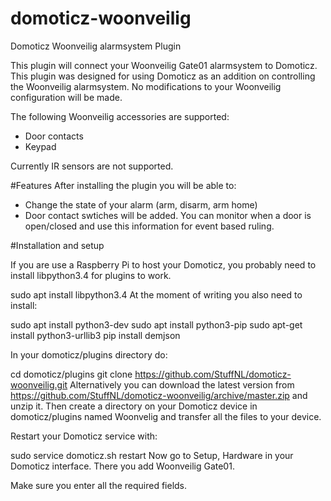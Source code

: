 # domoticz-woonveilig
Domoticz Woonveilig alarmsystem Plugin

This plugin will connect your Woonveilig Gate01 alarmsystem to Domoticz. This plugin was designed for using Domoticz as an addition on controlling the Woonveilig alarmsystem. No modifications to your Woonveilig configuration will be made.

The following Woonveilig accessories are supported:
* Door contacts
* Keypad

Currently IR sensors are not supported.

#Features
After installing the plugin you will be able to:
* Change the state of your alarm (arm, disarm, arm home)
* Door contact swtiches will be added. You can monitor when a door is open/closed and use this information for event based ruling.

#Installation and setup

If you are use a Raspberry Pi to host your Domoticz, you probably need to install libpython3.4 for plugins to work.

sudo apt install libpython3.4
At the moment of writing you also need to install:

sudo apt install python3-dev
sudo apt install python3-pip
sudo apt-get install python3-urllib3
pip install demjson

In your domoticz/plugins directory do:

cd domoticz/plugins
git clone https://github.com/StuffNL/domoticz-woonveilig.git
Alternatively you can download the latest version from https://github.com/StuffNL/domoticz-woonveilig/archive/master.zip and unzip it. Then create a directory on your Domoticz device in domoticz/plugins named Woonvelig and transfer all the files to your device.

Restart your Domoticz service with:

sudo service domoticz.sh restart
Now go to Setup, Hardware in your Domoticz interface. There you add Woonveilig Gate01.

Make sure you enter all the required fields.
